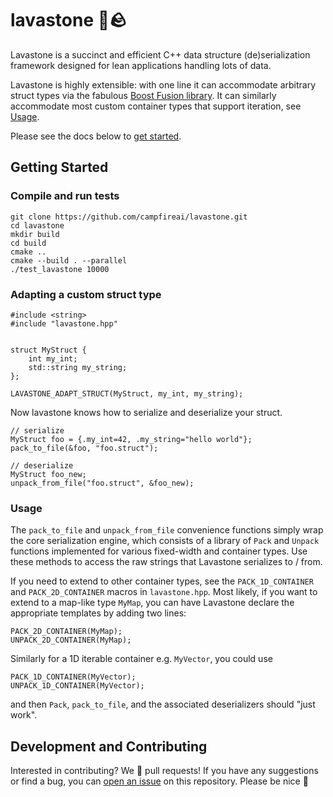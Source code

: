 # lavastone 🌋🪨

Lavastone is a succinct and efficient C++ data structure (de)serialization framework designed for lean applications handling lots of data.

Lavastone is highly extensible: with one line it can accommodate arbitrary struct types via the fabulous [Boost Fusion library](https://www.boost.org/doc/libs/1_76_0/libs/fusion/doc/html/index.html).
It can similarly accommodate most custom container types that support iteration, see [Usage](#usage).

Please see the docs below to [get started](#compile-and-run-tests).

## Getting Started
### Compile and run tests
```
git clone https://github.com/campfireai/lavastone.git
cd lavastone
mkdir build
cd build
cmake ..
cmake --build . --parallel
./test_lavastone 10000
```

### Adapting a custom struct type
```
#include <string>
#include "lavastone.hpp"


struct MyStruct {
    int my_int;
    std::string my_string;
};

LAVASTONE_ADAPT_STRUCT(MyStruct, my_int, my_string);

```
Now lavastone knows how to serialize and deserialize your struct.
```
// serialize
MyStruct foo = {.my_int=42, .my_string="hello world"};
pack_to_file(&foo, "foo.struct");

// deserialize
MyStruct foo_new;
unpack_from_file("foo.struct", &foo_new);
```

### Usage
The `pack_to_file` and `unpack_from_file` convenience functions simply wrap the core serialization engine, which consists of a library of `Pack` and `Unpack` functions implemented for various fixed-width and container types.
Use these methods to access the raw strings that Lavastone serializes to / from.

If you need to extend to other container types, see the `PACK_1D_CONTAINER` and `PACK_2D_CONTAINER` macros in `lavastone.hpp`. Most likely, if you want to extend to a map-like type `MyMap`, you can have Lavastone declare the appropriate templates by adding two lines:
```
PACK_2D_CONTAINER(MyMap);
UNPACK_2D_CONTAINER(MyMap);
```
Similarly for a 1D iterable container e.g. `MyVector`, you could use
```
PACK_1D_CONTAINER(MyVector);
UNPACK_1D_CONTAINER(MyVector);
```
and then `Pack`, `pack_to_file`, and the associated deserializers should "just work".


## Development and Contributing
Interested in contributing? We 💙 pull requests!
If you have any suggestions or find a bug, you can [open an issue](https://github.com/deepgram-devs/meeting-bot/issues/new) on this repository.
Please be nice 🙂

